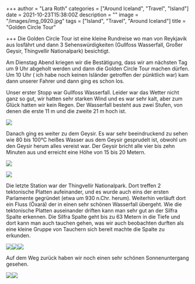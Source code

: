 +++
author = "Lara Roth"
categories = ["Around Iceland", "Travel", "Island"]
date = 2021-10-23T15:38:00Z
description = ""
image = "/images/img_0920.jpg"
tags = ["Island", "Travel", "Around Iceland"]
title = "Golden Circle Tour"

+++
Die Golden Circle Tour ist eine kleine Rundreise wo man von Reykjavik aus losfährt und dann 3 Sehenswürdigkeiten (Gullfoss Wasserfall, Großer Geysir, Thingvellir Nationalpark) besichtigt.

Am Dienstag Abend kriegen wir die Bestätigung, dass wir am nächsten Tag um 9 Uhr abgeholt werden und dann die Golden Circle Tour machen dürfen. Um 10 Uhr ( ich habe noch keinen Isländer getroffen der pünktlich war) kam dann unserer Fahrer und dann ging es schon los.

Unser erster Stopp war Gullfoss Wasserfall. Leider war das Wetter nicht ganz so gut, wir hatten sehr starken Wind und es war sehr kalt, aber zum Glück hatten wir kein Regen. Der Wasserfall besteht aus zwei Stufen, von denen die erste 11 m und die zweite 21 m hoch ist.

![](/images/img_0894.jpg)

Danach ging es weiter zu dem Geysir. Es war sehr beeindruckend zu sehen wie 80 bis 100°C heißes Wasser aus dem Geysir gesprudelt ist, obwohl um den Geysir herum alles vereist war.  Der Geysir bricht alle vier bis zehn Minuten aus und erreicht eine Höhe von 15 bis 20 Metern.

![](/images/img_7463.jpg)

![](/images/img_0902.jpg)

Die letzte Station war der Thingvellir Nationalpark. Dort treffen 2 tektonische Platten aufeinander, und es wurde auch eins der ersten Parlamente gegründet (etwa um 930 n.Chr. herum). Weiterhin verläuft dort ein Fluss (Öxará) der in einen sehr schönen Wasserfall übergeht. Wie die tektonische Platten auseinander driften kann man sehr gut an der Silfra Spalte erkennen. Die Silfra Spalte geht bis zu 63 Metern in die Tiefe und dort kann man auch tauchen gehen, was wir auch beobachten durften als eine kleine Gruppe von Tauchern sich bereit machte die Spalte zu erkunden.

![](/images/img_0954.jpg)![](/images/img_0931.jpg)![](/images/img_0917.jpg)

Auf dem Weg zurück haben wir noch einen sehr schönen Sonnenuntergang gesehen.

![](/images/img_7373.jpg)![](/images/img_0971.jpg)